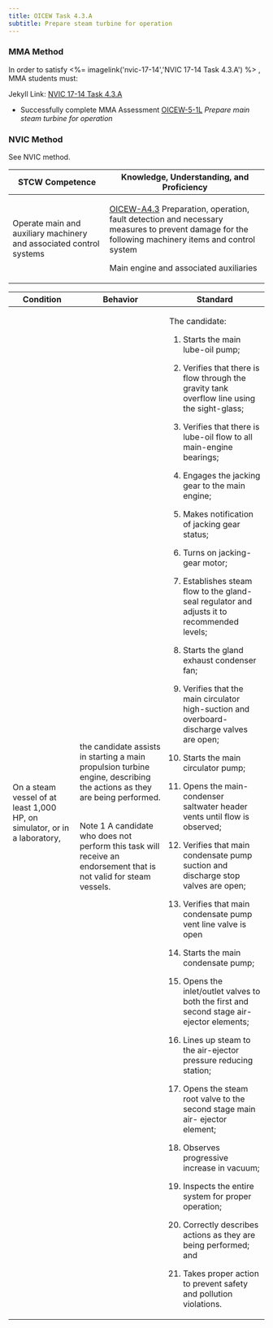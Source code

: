 ```yaml
---
title: OICEW Task 4.3.A 
subtitle: Prepare steam turbine for operation
---
```



### MMA Method

In order to satisfy <%= imagelink('nvic-17-14','NVIC 17-14  Task  4.3.A') %> , MMA students must:

Jekyll Link: [NVIC 17-14  Task  4.3.A](/stcw23/assets/images/nvic-17-14.pdf)

* Successfully complete MMA Assessment  [OICEW-5-1L](OICEW-5-1L) *Prepare main steam turbine for operation*


### NVIC Method

<a onclick="togglevisibility('nvic_methods')" >See NVIC method.</a>

<div id='nvic_methods' class='hide'>

<table>
<thead>
<tr>
<th class='forty'> STCW Competence </th>
<th class='sixty'> Knowledge, Understanding, and Proficiency </th>
</tr>
</thead>




<tbody>
<tr><td markdown='1'>

Operate main and auxiliary machinery and associated control systems

</td><td markdown='1'>

[OICEW-A4.3](../../tables/31.html#OICEW-A4.3) Preparation, operation, fault detection and necessary measures to prevent damage for the following machinery items and control system

Main engine and associated auxiliaries

</td></tr>


</tbody>
</table>


<table>
<thead>
<tr><th class='twenty'>  Condition </th><th class='twenty'> Behavior </th><th  class='sixty'>Standard </th></tr>
</thead>
<tbody >



<tr><td markdown='1'>

On a steam vessel of at least 1,000 HP, on simulator, or in a laboratory,

</td><td markdown='1'>

the candidate assists in starting a main propulsion turbine engine, describing the actions as they are being performed.

<br>

<div class="tooltip">Note 1
<span class="tooltiptext">
A candidate who does not perform this task will receive an endorsement that is not valid for steam vessels.
</span>
</div>


</td><td markdown='1'>

The candidate:

1. Starts the main lube-oil pump;

2. Verifies that there is flow through the gravity tank overflow line using the sight-glass;

3. Verifies that there is lube-oil flow to all main-engine bearings;

4. Engages the jacking gear to the main engine;

5. Makes notification of jacking gear status;

6. Turns on jacking-gear motor;

7. Establishes steam flow to the gland-seal regulator and adjusts it to recommended levels;

8. Starts the gland exhaust condenser fan;

9. Verifies that the main circulator high-suction and overboard-discharge valves are open;

10. Starts the main circulator pump;

11. Opens the main-condenser saltwater header vents until flow is observed;

12. Verifies that main condensate pump suction and discharge stop valves are open;

13. Verifies that main condensate pump vent line valve is open

14. Starts the main condensate pump;

15. Opens the inlet/outlet valves to both the first and second stage air-ejector elements;

16. Lines up steam to the air-ejector pressure reducing station;

17. Opens the steam root valve to the second stage main air- ejector element;

18. Observes progressive increase in vacuum;

19. Inspects the entire system for proper operation;

20. Correctly describes actions as they are being performed; and

21. Takes proper action to prevent safety and pollution violations.

</td></tr>
</tbody>
</table>
</div>
